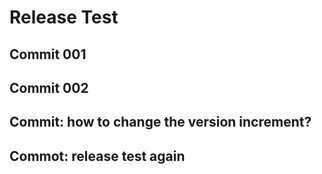 # Release Test

## Commit 001

## Commit 002

## Commit: how to change the version increment?

## Commot: release test again
